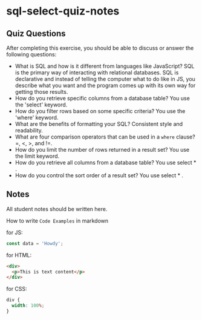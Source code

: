 # sql-select-quiz-notes

## Quiz Questions

After completing this exercise, you should be able to discuss or answer the following questions:

- What is SQL and how is it different from languages like JavaScript?
  SQL is the primary way of interacting with relational databases. SQL is declarative and instead of telling the computer what to do like in JS, you describe what you want and the program comes up
  with its own way for getting those results.
- How do you retrieve specific columns from a database table?
  You use the 'select' keyword.
- How do you filter rows based on some specific criteria?
  You use the 'where' keyword.
- What are the benefits of formatting your SQL?
  Consistent style and readability.
- What are four comparison operators that can be used in a `where` clause?
  =, <, >, and !=.
- How do you limit the number of rows returned in a result set?
  You use the limit keyword.
- How do you retrieve all columns from a database table?
  You use select \* .
- How do you control the sort order of a result set?
  You use select \* .

## Notes

All student notes should be written here.

How to write `Code Examples` in markdown

for JS:

```javascript
const data = 'Howdy';
```

for HTML:

```html
<div>
  <p>This is text content</p>
</div>
```

for CSS:

```css
div {
  width: 100%;
}
```
